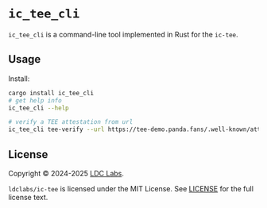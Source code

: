 # `ic_tee_cli`

`ic_tee_cli` is a command-line tool implemented in Rust for the `ic-tee`.

## Usage

Install:
```sh
cargo install ic_tee_cli
# get help info
ic_tee_cli --help

# verify a TEE attestation from url
ic_tee_cli tee-verify --url https://tee-demo.panda.fans/.well-known/attestation
```

## License
Copyright © 2024-2025 [LDC Labs](https://github.com/ldclabs).

`ldclabs/ic-tee` is licensed under the MIT License. See [LICENSE](../../LICENSE-MIT) for the full license text.